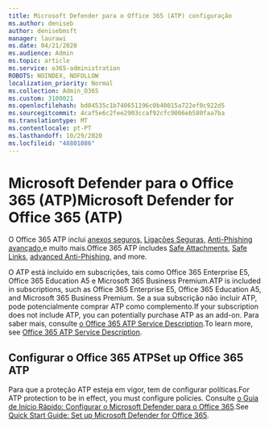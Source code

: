 ```yaml
---
title: Microsoft Defender para o Office 365 (ATP) configuração
ms.author: deniseb
author: denisebmsft
manager: laurawi
ms.date: 04/21/2020
ms.audience: Admin
ms.topic: article
ms.service: o365-administration
ROBOTS: NOINDEX, NOFOLLOW
localization_priority: Normal
ms.collection: Admin_O365
ms.custom: 3100021
ms.openlocfilehash: bd04535c1b740651196c0b40015a722ef0c922d5
ms.sourcegitcommit: 4caf5e6c2fee2903ccaf92cfc9006eb580faa7ba
ms.translationtype: MT
ms.contentlocale: pt-PT
ms.lasthandoff: 10/29/2020
ms.locfileid: "48801086"
---
```

# <a name="microsoft-defender-for-office-365-atp"></a><span data-ttu-id="cd08d-102">Microsoft Defender para o Office 365 (ATP)</span><span class="sxs-lookup"><span data-stu-id="cd08d-102">Microsoft Defender for Office 365 (ATP)</span></span>

<span data-ttu-id="cd08d-103">O Office 365 ATP inclui [anexos seguros,](https://docs.microsoft.com/microsoft-365/security/office-365-security/atp-safe-attachments) [Ligações Seguras,](https://docs.microsoft.com/microsoft-365/security/office-365-security/atp-safe-links) [Anti-Phishing avançado,](https://docs.microsoft.com/microsoft-365/security/office-365-security/atp-anti-phishing)e muito mais.</span><span class="sxs-lookup"><span data-stu-id="cd08d-103">Office 365 ATP includes [Safe Attachments](https://docs.microsoft.com/microsoft-365/security/office-365-security/atp-safe-attachments), [Safe Links](https://docs.microsoft.com/microsoft-365/security/office-365-security/atp-safe-links), [advanced Anti-Phishing](https://docs.microsoft.com/microsoft-365/security/office-365-security/atp-anti-phishing), and more.</span></span> 

<span data-ttu-id="cd08d-104">O ATP está incluído em subscrições, tais como Office 365 Enterprise E5, Office 365 Education A5 e Microsoft 365 Business Premium.</span><span class="sxs-lookup"><span data-stu-id="cd08d-104">ATP is included in subscriptions, such as Office 365 Enterprise E5, Office 365 Education A5, and Microsoft 365 Business Premium.</span></span> <span data-ttu-id="cd08d-105">Se a sua subscrição não incluir ATP, pode potencialmente comprar ATP como complemento.</span><span class="sxs-lookup"><span data-stu-id="cd08d-105">If your subscription does not include ATP, you can potentially purchase ATP as an add-on.</span></span> <span data-ttu-id="cd08d-106">Para saber mais, consulte [o Office 365 ATP Service Description](https://docs.microsoft.com/office365/servicedescriptions/office-365-advanced-threat-protection-service-description).</span><span class="sxs-lookup"><span data-stu-id="cd08d-106">To learn more, see [Office 365 ATP Service Description](https://docs.microsoft.com/office365/servicedescriptions/office-365-advanced-threat-protection-service-description).</span></span>

## <a name="set-up-office-365-atp"></a><span data-ttu-id="cd08d-107">Configurar o Office 365 ATP</span><span class="sxs-lookup"><span data-stu-id="cd08d-107">Set up Office 365 ATP</span></span>

<span data-ttu-id="cd08d-108">Para que a proteção ATP esteja em vigor, tem de configurar políticas.</span><span class="sxs-lookup"><span data-stu-id="cd08d-108">For ATP protection to be in effect, you must configure policies.</span></span> <span data-ttu-id="cd08d-109">Consulte [o Guia de Início Rápido: Configurar o Microsoft Defender para o Office 365](https://docs.microsoft.com/office365/securitycompliance/checklist-atp-setup).</span><span class="sxs-lookup"><span data-stu-id="cd08d-109">See [Quick Start Guide: Set up Microsoft Defender for Office 365](https://docs.microsoft.com/office365/securitycompliance/checklist-atp-setup).</span></span>

